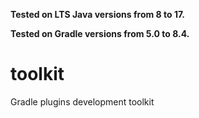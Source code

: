 **Tested on LTS Java versions from <!--property:java-runtime.min-version-->8<!--/property--> to <!--property:java-runtime.max-version-->17<!--/property-->.**

**Tested on Gradle versions from <!--property:gradle-api.min-version-->5.0<!--/property--> to <!--property:gradle-api.max-version-->8.4<!--/property-->.**

# toolkit

Gradle plugins development toolkit
